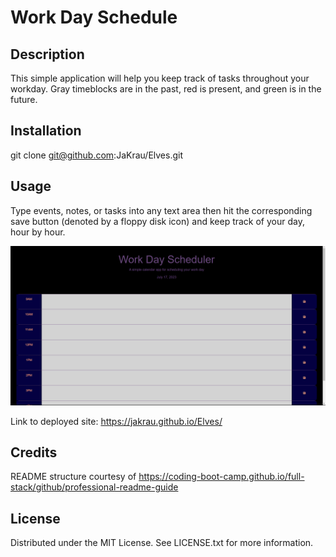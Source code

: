 # Work Day Schedule

## Description

This simple application will help you keep track of tasks throughout your workday. Gray timeblocks are in the past, red is present, and green is in the future.


## Installation

git clone git@github.com:JaKrau/Elves.git

## Usage

Type events, notes, or tasks into any text area then hit the corresponding save button (denoted by a floppy disk icon) and keep track of your day, hour by hour.
  
   ![site screenshot](/Assets/image/Scheduler.png?raw=true)
   
Link to deployed site: https://jakrau.github.io/Elves/

## Credits

README structure courtesy of https://coding-boot-camp.github.io/full-stack/github/professional-readme-guide

## License

Distributed under the MIT License. See LICENSE.txt for more information.

